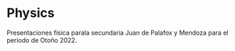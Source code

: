 # Physics
Presentaciones física parala secundaria Juan de Palafox y Mendoza para el periodo de Otoño 2022.

